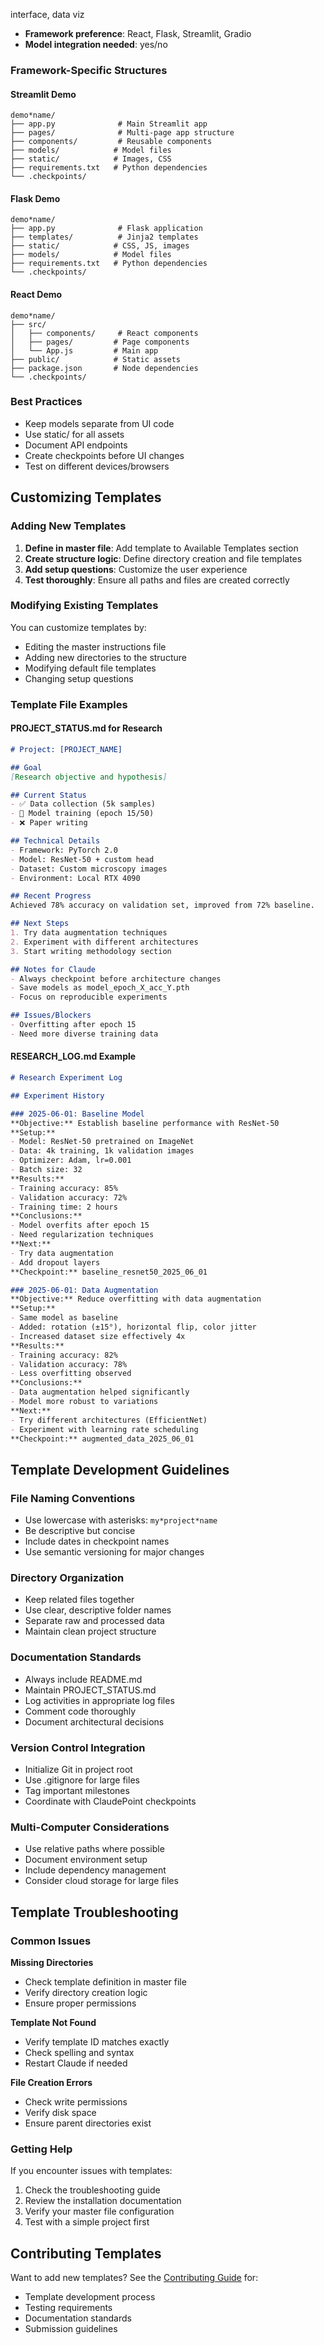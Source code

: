  interface, data viz
- **Framework preference**: React, Flask, Streamlit, Gradio
- **Model integration needed**: yes/no

### Framework-Specific Structures

#### Streamlit Demo
```
demo*name/
├── app.py              # Main Streamlit app
├── pages/              # Multi-page app structure
├── components/         # Reusable components
├── models/            # Model files
├── static/            # Images, CSS
├── requirements.txt   # Python dependencies
└── .checkpoints/
```

#### Flask Demo
```
demo*name/
├── app.py              # Flask application
├── templates/          # Jinja2 templates
├── static/            # CSS, JS, images
├── models/            # Model files
├── requirements.txt   # Python dependencies
└── .checkpoints/
```

#### React Demo
```
demo*name/
├── src/
│   ├── components/     # React components
│   ├── pages/         # Page components
│   └── App.js         # Main app
├── public/            # Static assets
├── package.json       # Node dependencies
└── .checkpoints/
```

### Best Practices
- Keep models separate from UI code
- Use static/ for all assets
- Document API endpoints
- Create checkpoints before UI changes
- Test on different devices/browsers

## Customizing Templates

### Adding New Templates

1. **Define in master file**: Add template to Available Templates section
2. **Create structure logic**: Define directory creation and file templates
3. **Add setup questions**: Customize the user experience
4. **Test thoroughly**: Ensure all paths and files are created correctly

### Modifying Existing Templates

You can customize templates by:
- Editing the master instructions file
- Adding new directories to the structure
- Modifying default file templates
- Changing setup questions

### Template File Examples

#### PROJECT_STATUS.md for Research
```markdown
# Project: [PROJECT_NAME]

## Goal
[Research objective and hypothesis]

## Current Status
- ✅ Data collection (5k samples)
- 🚧 Model training (epoch 15/50)
- ❌ Paper writing

## Technical Details
- Framework: PyTorch 2.0
- Model: ResNet-50 + custom head
- Dataset: Custom microscopy images
- Environment: Local RTX 4090

## Recent Progress
Achieved 78% accuracy on validation set, improved from 72% baseline.

## Next Steps
1. Try data augmentation techniques
2. Experiment with different architectures
3. Start writing methodology section

## Notes for Claude
- Always checkpoint before architecture changes
- Save models as model_epoch_X_acc_Y.pth
- Focus on reproducible experiments

## Issues/Blockers
- Overfitting after epoch 15
- Need more diverse training data
```

#### RESEARCH_LOG.md Example
```markdown
# Research Experiment Log

## Experiment History

### 2025-06-01: Baseline Model
**Objective:** Establish baseline performance with ResNet-50
**Setup:** 
- Model: ResNet-50 pretrained on ImageNet
- Data: 4k training, 1k validation images
- Optimizer: Adam, lr=0.001
- Batch size: 32
**Results:** 
- Training accuracy: 85%
- Validation accuracy: 72%
- Training time: 2 hours
**Conclusions:** 
- Model overfits after epoch 15
- Need regularization techniques
**Next:** 
- Try data augmentation
- Add dropout layers
**Checkpoint:** baseline_resnet50_2025_06_01

### 2025-06-01: Data Augmentation
**Objective:** Reduce overfitting with data augmentation
**Setup:**
- Same model as baseline
- Added: rotation (±15°), horizontal flip, color jitter
- Increased dataset size effectively 4x
**Results:**
- Training accuracy: 82%
- Validation accuracy: 78%
- Less overfitting observed
**Conclusions:**
- Data augmentation helped significantly
- Model more robust to variations
**Next:**
- Try different architectures (EfficientNet)
- Experiment with learning rate scheduling
**Checkpoint:** augmented_data_2025_06_01
```

## Template Development Guidelines

### File Naming Conventions
- Use lowercase with asterisks: `my*project*name`
- Be descriptive but concise
- Include dates in checkpoint names
- Use semantic versioning for major changes

### Directory Organization
- Keep related files together
- Use clear, descriptive folder names
- Separate raw and processed data
- Maintain clean project structure

### Documentation Standards
- Always include README.md
- Maintain PROJECT_STATUS.md
- Log activities in appropriate log files
- Comment code thoroughly
- Document architectural decisions

### Version Control Integration
- Initialize Git in project root
- Use .gitignore for large files
- Tag important milestones
- Coordinate with ClaudePoint checkpoints

### Multi-Computer Considerations
- Use relative paths where possible
- Document environment setup
- Include dependency management
- Consider cloud storage for large files

## Template Troubleshooting

### Common Issues

**Missing Directories**
- Check template definition in master file
- Verify directory creation logic
- Ensure proper permissions

**Template Not Found**
- Verify template ID matches exactly
- Check spelling and syntax
- Restart Claude if needed

**File Creation Errors**
- Check write permissions
- Verify disk space
- Ensure parent directories exist

### Getting Help

If you encounter issues with templates:
1. Check the troubleshooting guide
2. Review the installation documentation
3. Verify your master file configuration
4. Test with a simple project first

## Contributing Templates

Want to add new templates? See the [Contributing Guide](contributing.md) for:
- Template development process
- Testing requirements
- Documentation standards
- Submission guidelines
